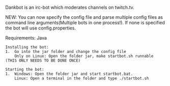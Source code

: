 Dankbot is an irc-bot which moderates channels on twitch.tv.

NEW: You can now specify the config file and parse multiple config files as command line arguments(Multiple bots in one process!). If none is specified the bot will use config.properties.

Requirements: Java

	Installing the bot:
	1.	Go into the jar folder and change the config file
		Only on Linux: Open the folder jar, make startbot.sh runnable
	(THIS ONLY NEEDS TO BE DONE ONCE)

	Starting the bot:
	1.	Windows: Open the folder jar and start startbot.bat.
		Linux: Open a terminal in the folder and type ./startbot.sh
